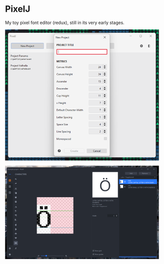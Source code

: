 # PixelJ

My toy pixel font editor (redux), still in its very early stages.

![Home screen](.github/new_project.png)

![Project view](.github/screenshot.png)
